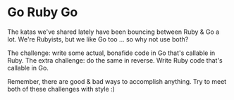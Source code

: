 # Go Ruby Go

The katas we've shared lately have been bouncing between Ruby & Go a lot. We're Rubyists, but we like Go too ... so why not use both?

The challenge: write some actual, bonafide code in Go that's callable in Ruby. The extra challenge: do the same in reverse. Write Ruby code that's callable in Go.

Remember, there are good & bad ways to accomplish anything. Try to meet both of these challenges with style :)
